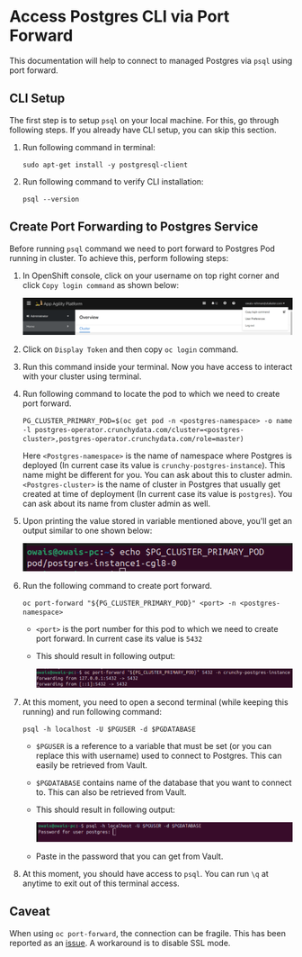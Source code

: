 # Access Postgres CLI via Port Forward

This documentation will help to connect to managed Postgres via `psql` using port forward.

## CLI Setup

The first step is to setup `psql` on your local machine. For this, go through following steps. If you already have CLI setup, you can skip this section.

1. Run following command in terminal:

    ```shell
    sudo apt-get install -y postgresql-client
    ```

1. Run following command to verify CLI installation:

    ```shell
    psql --version
    ```

## Create Port Forwarding to Postgres Service

Before running `psql` command we need to port forward to Postgres Pod running in cluster. To achieve this, perform following steps:

1. In OpenShift console, click on your username on top right corner and click `Copy login command` as shown below:

    ![`OpenShift Console`](../images/openshift-console.png)

1. Click on `Display Token` and then copy `oc login` command.
1. Run this command inside your terminal. Now you have access to interact with your cluster using terminal.
1. Run following command to locate the pod to which we need to create port forward.

    ```shell
    PG_CLUSTER_PRIMARY_POD=$(oc get pod -n <postgres-namespace> -o name -l postgres-operator.crunchydata.com/cluster=<postgres-cluster>,postgres-operator.crunchydata.com/role=master)
    ```

    Here `<Postgres-namespace>` is the name of namespace where Postgres is deployed (In current case its value is `crunchy-postgres-instance`). This name might be different for you. You can ask about this to cluster admin. `<Postgres-cluster>` is the name of cluster in Postgres that usually get created at time of deployment (In current case its value is `postgres`). You can ask about its name from cluster admin as well.

1. Upon printing the value stored in variable mentioned above, you'll get an output similar to one shown below:

    ![`Postgres Pod Name`](../images/postgres-pod.png)

1. Run the following command to create port forward.
  
    ```shell
    oc port-forward "${PG_CLUSTER_PRIMARY_POD}" <port> -n <postgres-namespace>
    ```

    - `<port>` is the port number for this pod to which we need to create port forward. In current case its value is `5432`

    - This should result in following output:

        ![`Postgres Port Forward`](../images/postgres-port-forward.png)

1. At this moment, you need to open a second terminal (while keeping this running) and run following command:
  
    ```shell
    psql -h localhost -U $PGUSER -d $PGDATABASE
    ```
  
    - `$PGUSER` is a reference to a variable that must be set (or you can replace this with username) used to connect to Postgres. This can easily be retrieved from Vault.
    - `$PGDATABASE` contains name of the database that you want to connect to. This can also be retrieved from Vault.

    - This should result in following output:

        ![`Postgres Password Prompt`](../images/postgres-password-promt.png)

    - Paste in the password that you can get from Vault.

1. At this moment, you should have access to `psql`. You can run `\q` at anytime to exit out of this terminal access.

## Caveat

When using `oc port-forward`, the connection can be fragile. This has been reported as an [issue](https://github.com/kubernetes/kubernetes/issues/111825). A workaround is to disable SSL mode.
